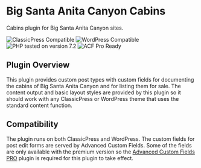 # Big Santa Anita Canyon Cabins

Cabins plugin for Big Santa Anita Canyon sites.

![ClassicPress Compatible](https://img.shields.io/badge/ClassicPress-Compatible-03768e.svg?style=flat-square)
![WordPress Compatible](https://img.shields.io/badge/WordPress-Compatible-0073aa.svg?style=flat-square)
![PHP tested on version 7.2](https://img.shields.io/badge/PHP-tested%207.2-8892bf.svg?style=flat-square)
![ACF Pro Ready](https://img.shields.io/badge/ACF%20Pro-ready-00d3ae.svg?style=flat-square)

## Plugin Overview

This plugin provides custom post types with custom fields for documenting the cabins of Big Santa Anita Canyon and for listing them for sale. The content output and basic layout styles are provided by this plugin so it should work with any ClassicPress or WordPress theme that uses the standard content function.

## Compatibility

The plugin runs on both ClassicPress and WordPress. The custom fields for post edit forms are served by Advanced Custom Fields. Some of the fields are only available with the premium version so the [Advanced Custom Fields PRO](https://www.advancedcustomfields.com/pro/) plugin is required for this plugin to take effect.